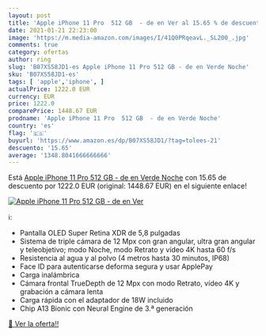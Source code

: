 ```yaml
---
layout: post
title: 'Apple iPhone 11 Pro  512 GB  - de en Ver al 15.65 % de descuento'
date: 2021-01-21 22:23:00
image: 'https://m.media-amazon.com/images/I/41Q0PRqeavL._SL200_.jpg'
comments: true
category: ofertas
author: ring
slug: 'B07XS58JD1-es Apple iPhone 11 Pro 512 GB - de en Verde Noche'
sku: 'B07XS58JD1-es'
tags: [ 'apple','iphone', ]
actualPrice: 1222.0 EUR
currency: EUR
price: 1222.0
comparePrice: 1448.67 EUR
prodname: 'Apple iPhone 11 Pro  512 GB  - de en Verde Noche'
country: 'es'
flag: '🇪🇸'
buyurl: 'https://www.amazon.es/dp/B07XS58JD1/?tag=tolees-21'
descuento: '15.65'
average: '1348.8041666666666'
---
```


Está [Apple iPhone 11 Pro  512 GB  - de en Verde Noche](https://www.amazon.es/dp/B07XS58JD1/?tag=tolees-21) con 15.65 de descuento por 1222.0 EUR (original: 1448.67 EUR) en el siguiente enlace!

[![Apple iPhone 11 Pro  512 GB  - de en Ver](https://m.media-amazon.com/images/I/41Q0PRqeavL._SL200_.jpg)](https://www.amazon.es/dp/B07XS58JD1/?tag=tolees-21)

ℹ️:

- Pantalla OLED Super Retina XDR de 5,8 pulgadas
- Sistema de triple cámara de 12 Mpx con gran angular, ultra gran angular y teleobjetivo; modo Noche, modo Retrato y vídeo 4K hasta 60 f/s
- Resistencia al agua y al polvo (4 metros hasta 30 minutos, IP68)
- Face ID para autenticarse deforma segura y usar ApplePay
- Carga inalámbrica
- Cámara frontal TrueDepth de 12 Mpx con modo Retrato, vídeo 4K y grabación a cámara lenta
- Carga rápida con el adaptador de 18W incluido
- Chip A13 Bionic con Neural Engine de 3.ª generación

[🛒 Ver la oferta!!](https://www.amazon.es/dp/B07XS58JD1/?tag=tolees-21)
